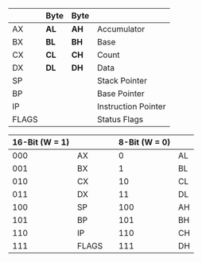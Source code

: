 
|       | Byte   | Byte   |                     |
| ----- | ------ | ------ | ------------------- |
| AX    | **AL** | **AH** | Accumulator         |
| BX    | **BL** | **BH** | Base                |
| CX    | **CL** | **CH** | Count               |
| DX    | **DL** | **DH** | Data                |
| SP    |        |        | Stack Pointer       |
| BP    |        |        | Base Pointer        |
| IP    |        |        | Instruction Pointer |
| FLAGS |        |        | Status Flags        |


| 16-Bit (W = 1) |       |     | 8-Bit (W = 0) |     |
| -------------- | ----- | --- | ------------- | --- |
| 000            | AX    |     | 0             | AL  |
| 001            | BX    |     | 1             | BL  |
| 010            | CX    |     | 10            | CL  |
| 011            | DX    |     | 11            | DL  |
| 100            | SP    |     | 100           | AH  |
| 101            | BP    |     | 101           | BH  |
| 110            | IP    |     | 110           | CH  |
| 111            | FLAGS |     | 111           | DH  |

